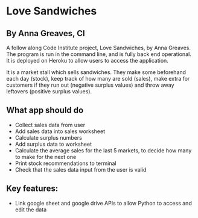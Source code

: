 # Love Sandwiches
## By Anna Greaves, CI  

A follow along Code Institute project, Love Sandwiches, by Anna Greaves.  
The program is run in the command line, and is fully back end operational.   
It is deployed on Heroku to allow users to access the application.

It is a market stall which sells sandwiches. They make some beforehand each day (stock), 
keep track of how many are sold (sales), make extra for customers if they run out (negative surplus values) and 
throw away leftovers (positive surplus values).

## What app should do
- Collect sales data from user
- Add sales data into sales worksheet
- Calculate surplus numbers
- Add surplus data to worksheet
- Calculate the average sales for the last 5 markets, to decide how many to make for the next one
- Print stock recommendations to terminal
- Check that the sales data input from the user is valid

## Key features:
- Link google sheet and google drive APIs to allow Python to access and edit the data